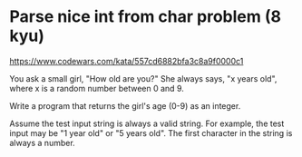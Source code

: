 # Parse nice int from char problem (8 kyu)

https://www.codewars.com/kata/557cd6882bfa3c8a9f0000c1

You ask a small girl, "How old are you?" She always says, "x years old", where x is a random number between 0 and 9.

Write a program that returns the girl's age (0-9) as an integer.

Assume the test input string is always a valid string. For example, the test input may be "1 year old" or "5 years old". The first character in the string is always a number.
